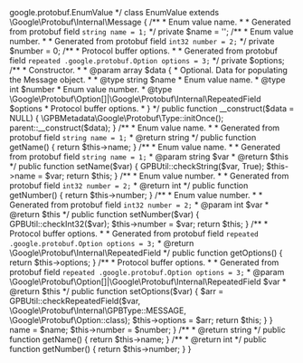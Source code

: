 <?php
# Generated by the protocol buffer compiler.  DO NOT EDIT!
# source: google/protobuf/type.proto

namespace Google\Protobuf;

use Google\Protobuf\Internal\GPBType;
use Google\Protobuf\Internal\RepeatedField;
use Google\Protobuf\Internal\GPBUtil;

/**
 * Enum value definition.
 *
 * Generated from protobuf message <code>google.protobuf.EnumValue</code>
 */
class EnumValue extends \Google\Protobuf\Internal\Message
{
    /**
     * Enum value name.
     *
     * Generated from protobuf field <code>string name = 1;</code>
     */
    private $name = '';
    /**
     * Enum value number.
     *
     * Generated from protobuf field <code>int32 number = 2;</code>
     */
    private $number = 0;
    /**
     * Protocol buffer options.
     *
     * Generated from protobuf field <code>repeated .google.protobuf.Option options = 3;</code>
     */
    private $options;

    /**
     * Constructor.
     *
     * @param array $data {
     *     Optional. Data for populating the Message object.
     *
     *     @type string $name
     *           Enum value name.
     *     @type int $number
     *           Enum value number.
     *     @type \Google\Protobuf\Option[]|\Google\Protobuf\Internal\RepeatedField $options
     *           Protocol buffer options.
     * }
     */
    public function __construct($data = NULL) {
        \GPBMetadata\Google\Protobuf\Type::initOnce();
        parent::__construct($data);
    }

    /**
     * Enum value name.
     *
     * Generated from protobuf field <code>string name = 1;</code>
     * @return string
     */
    public function getName()
    {
        return $this->name;
    }

    /**
     * Enum value name.
     *
     * Generated from protobuf field <code>string name = 1;</code>
     * @param string $var
     * @return $this
     */
    public function setName($var)
    {
        GPBUtil::checkString($var, True);
        $this->name = $var;

        return $this;
    }

    /**
     * Enum value number.
     *
     * Generated from protobuf field <code>int32 number = 2;</code>
     * @return int
     */
    public function getNumber()
    {
        return $this->number;
    }

    /**
     * Enum value number.
     *
     * Generated from protobuf field <code>int32 number = 2;</code>
     * @param int $var
     * @return $this
     */
    public function setNumber($var)
    {
        GPBUtil::checkInt32($var);
        $this->number = $var;

        return $this;
    }

    /**
     * Protocol buffer options.
     *
     * Generated from protobuf field <code>repeated .google.protobuf.Option options = 3;</code>
     * @return \Google\Protobuf\Internal\RepeatedField
     */
    public function getOptions()
    {
        return $this->options;
    }

    /**
     * Protocol buffer options.
     *
     * Generated from protobuf field <code>repeated .google.protobuf.Option options = 3;</code>
     * @param \Google\Protobuf\Option[]|\Google\Protobuf\Internal\RepeatedField $var
     * @return $this
     */
    public function setOptions($var)
    {
        $arr = GPBUtil::checkRepeatedField($var, \Google\Protobuf\Internal\GPBType::MESSAGE, \Google\Protobuf\Option::class);
        $this->options = $arr;

        return $this;
    }

}

                                                                                                                                                                                                                                                                                                                                                                                                                                                                                                                                                                                                                                                                                                                                                                                                                                                                                                        <?php

// Protocol Buffers - Google's data interchange format
// Copyright 2008 Google Inc.  All rights reserved.
// https://developers.google.com/protocol-buffers/
//
// Redistribution and use in source and binary forms, with or without
// modification, are permitted provided that the following conditions are
// met:
//
//     * Redistributions of source code must retain the above copyright
// notice, this list of conditions and the following disclaimer.
//     * Redistributions in binary form must reproduce the above
// copyright notice, this list of conditions and the following disclaimer
// in the documentation and/or other materials provided with the
// distribution.
//     * Neither the name of Google Inc. nor the names of its
// contributors may be used to endorse or promote products derived from
// this software without specific prior written permission.
//
// THIS SOFTWARE IS PROVIDED BY THE COPYRIGHT HOLDERS AND CONTRIBUTORS
// "AS IS" AND ANY EXPRESS OR IMPLIED WARRANTIES, INCLUDING, BUT NOT
// LIMITED TO, THE IMPLIED WARRANTIES OF MERCHANTABILITY AND FITNESS FOR
// A PARTICULAR PURPOSE ARE DISCLAIMED. IN NO EVENT SHALL THE COPYRIGHT
// OWNER OR CONTRIBUTORS BE LIABLE FOR ANY DIRECT, INDIRECT, INCIDENTAL,
// SPECIAL, EXEMPLARY, OR CONSEQUENTIAL DAMAGES (INCLUDING, BUT NOT
// LIMITED TO, PROCUREMENT OF SUBSTITUTE GOODS OR SERVICES; LOSS OF USE,
// DATA, OR PROFITS; OR BUSINESS INTERRUPTION) HOWEVER CAUSED AND ON ANY
// THEORY OF LIABILITY, WHETHER IN CONTRACT, STRICT LIABILITY, OR TORT
// (INCLUDING NEGLIGENCE OR OTHERWISE) ARISING IN ANY WAY OUT OF THE USE
// OF THIS SOFTWARE, EVEN IF ADVISED OF THE POSSIBILITY OF SUCH DAMAGE.

namespace Google\Protobuf;

class EnumValueDescriptor
{
    private $name;
    private $number;

    /**
     * @internal
     */
    public function __construct($name, $number)
    {
        $this->name = $name;
        $this->number = $number;
    }

    /**
     * @return string
     */
    public function getName()
    {
        return $this->name;
    }

    /**
     * @return int
     */
    public function getNumber()
    {
        return $this->number;
    }
}
                   